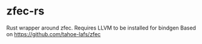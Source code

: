 # zfec-rs
Rust wrapper around zfec.
Requires LLVM to be installed for bindgen
Based on https://github.com/tahoe-lafs/zfec
